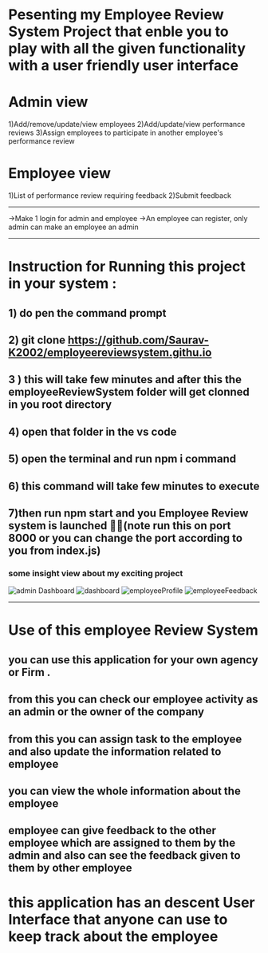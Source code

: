 # Pesenting my Employee Review System Project that enble you to play with all the given functionality with a user friendly user interface 

# Admin view
1)Add/remove/update/view employees
2)Add/update/view performance reviews
3)Assign employees to participate in another employee's performance review


# Employee view
1)List of performance review requiring feedback
2)Submit feedback

----------------------------------------------------------------------------
->Make 1 login for admin and employee
->An employee can register, only admin can make an employee an admin


-----------------------------------------------------------------------------
# Instruction for Running this project in your system :
## 1) do pen the command prompt 
## 2) git clone https://github.com/Saurav-K2002/employeereviewsystem.githu.io
## 3 ) this will take few minutes and after this the employeeReviewSystem folder will get clonned in you root directory 
## 4) open that folder in the vs code 
## 5) open the terminal and run npm i command 
## 6) this command will take few minutes to execute 
## 7)then run npm start and you Employee Review system is launched 🎉🥳(note run this on port 8000 or you can change the port according to you from index.js)

### some insight view about my exciting project
![admin Dashboard](https://user-images.githubusercontent.com/87610142/212526352-7c67892c-723b-4016-a6b2-8a696fd7ec8a.jpg)
![dashboard](https://user-images.githubusercontent.com/87610142/212526357-1e955f0d-5821-4576-9afb-868d10f14a59.jpg)
![employeeProfile](https://user-images.githubusercontent.com/87610142/212526363-5d4c7880-f7fe-4111-bc79-0ffde2a3f2e4.jpg)
![employeeFeedback](https://user-images.githubusercontent.com/87610142/212526365-6ebbb4e0-f4d4-4f29-8917-02c28d10660e.jpg)



-------------------------------------------------------------------------------------------------
# Use of this employee Review System
## you can use this application for your own agency or Firm .
## from this you can check our employee activity as an admin or the owner of the company 
## from this you can assign task to the employee and also update the information related to employee 
## you can view the whole information about the employee  
## employee can give feedback to the other employee which are assigned to them by the admin and also can see the feedback given to them by other employee 

# this application has an descent User Interface that anyone can use to keep track about the employee 

